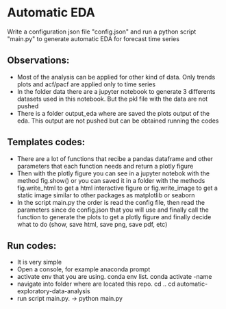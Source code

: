 # Automatic EDA
Write a configuration json file "config.json" and run a python script "main.py" to generate automatic EDA for forecast time series

## Observations:
- Most of the analysis can be applied for other kind of data. Only trends plots and acf/pacf are applied only to time series
- In the folder data there are a jupyter notebook to generate 3 differents datasets used in this notebook. But the pkl file with the data are 
not pushed
- There is a folder output_eda where are saved the plots output of the eda. This output are not pushed but can be obtained running the codes

## Templates codes:
- There are a lot of functions that recibe a pandas dataframe and other parameters that each function needs and return a plotly figure
- Then with the plotly figure you can see in a jupyter notebok with the method fig.show() or you can saved it in a folder with the methods
fig.write_html to get a html interactive figure or fig.write_image to get a static image similar to other packages as matplotlib or seaborn
- In the script main.py the order is read the config file, then read the parameters since de config.json that you will use and finally call the function
to generate the plots to get a plotly figure and finally decide what to do (show, save html, save png, save pdf, etc)

## Run codes:
- It is very simple
- Open a console, for example anaconda prompt
- activate env that you are using. conda env list. conda activate -name
- navigate into folder where are located this repo. cd .. cd automatic-exploratory-data-analysis
- run script main.py.  -> python main.py